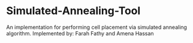 # Simulated-Annealing-Tool
An implementation for performing cell placement via simulated annealing algorithm.
Implemented by: Farah Fathy and Amena Hassan 

